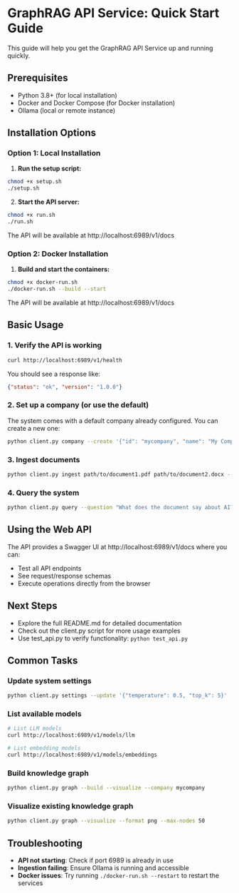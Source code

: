 # GraphRAG API Service: Quick Start Guide

This guide will help you get the GraphRAG API Service up and running quickly.

## Prerequisites

- Python 3.8+ (for local installation)
- Docker and Docker Compose (for Docker installation)
- Ollama (local or remote instance)

## Installation Options

### Option 1: Local Installation

1. **Run the setup script:**

```bash
chmod +x setup.sh
./setup.sh
```

2. **Start the API server:**

```bash
chmod +x run.sh
./run.sh
```

The API will be available at http://localhost:6989/v1/docs

### Option 2: Docker Installation

1. **Build and start the containers:**

```bash
chmod +x docker-run.sh
./docker-run.sh --build --start
```

The API will be available at http://localhost:6989/v1/docs

## Basic Usage

### 1. Verify the API is working

```bash
curl http://localhost:6989/v1/health
```

You should see a response like:
```json
{"status": "ok", "version": "1.0.0"}
```

### 2. Set up a company (or use the default)

The system comes with a default company already configured. You can create a new one:

```bash
python client.py company --create '{"id": "mycompany", "name": "My Company", "description": "My custom RAG system", "set_active": true}'
```

### 3. Ingest documents

```bash
python client.py ingest path/to/document1.pdf path/to/document2.docx --options '{"build_graph": true, "visualize_graph": true}'
```

### 4. Query the system

```bash
python client.py query --question "What does the document say about AI?" --retrieval hybrid --explain
```

## Using the Web API

The API provides a Swagger UI at http://localhost:6989/v1/docs where you can:

- Test all API endpoints
- See request/response schemas
- Execute operations directly from the browser

## Next Steps

- Explore the full README.md for detailed documentation
- Check out the client.py script for more usage examples
- Use test_api.py to verify functionality: `python test_api.py`

## Common Tasks

### Update system settings

```bash
python client.py settings --update '{"temperature": 0.5, "top_k": 5}'
```

### List available models

```bash
# List LLM models
curl http://localhost:6989/v1/models/llm

# List embedding models
curl http://localhost:6989/v1/models/embeddings
```

### Build knowledge graph

```bash
python client.py graph --build --visualize --company mycompany
```

### Visualize existing knowledge graph

```bash
python client.py graph --visualize --format png --max-nodes 50
```

## Troubleshooting

- **API not starting**: Check if port 6989 is already in use
- **Ingestion failing**: Ensure Ollama is running and accessible
- **Docker issues**: Try running `./docker-run.sh --restart` to restart the services
